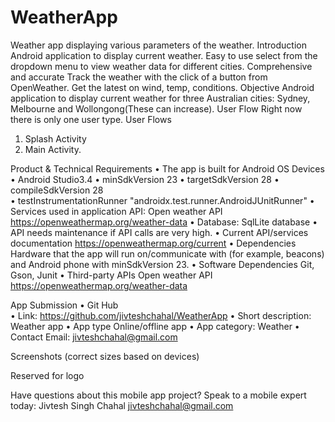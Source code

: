 # WeatherApp
Weather app displaying various parameters of the weather.
Introduction
Android application to display current weather. Easy to use select from the dropdown menu to view weather data for different cities. Comprehensive and accurate
Track the weather with the click of a button from OpenWeather. Get the latest on wind, temp, conditions.
Objective 
Android application to display current weather for three Australian cities: Sydney, Melbourne and Wollongong(These can increase). 
User Flow 
Right now there is only one user type. 
User Flows 
1.	Splash Activity
2.	 Main Activity.

 
Product & Technical Requirements 
•	The app is built for Android OS Devices
•	Android Studio3.4
•	minSdkVersion 23
•	targetSdkVersion 28
•	compileSdkVersion 28   
•	testInstrumentationRunner "androidx.test.runner.AndroidJUnitRunner"
•	Services used in application API: Open weather API https://openweathermap.org/weather-data
•	 Database: SqlLite database
•	API needs maintenance if API calls are very high.
•	Current API/services documentation https://openweathermap.org/current
•	Dependencies Hardware that the app will run on/communicate with (for example, beacons) and Android phone with minSdkVersion 23.
•	Software Dependencies Git, Gson, Junit
•	Third-party APIs Open weather API https://openweathermap.org/weather-data

App Submission 
•	Git Hub  
•	Link: https://github.com/jivteshchahal/WeatherApp
•	Short description: Weather app 
•	App type Online/offline app
•	App category: Weather 
•	Contact Email: jivteshchahal@gmail.com 





















Screenshots (correct sizes based on devices) 

 
 
Reserved for logo 


  
     
Have questions about this mobile app project? Speak to a mobile expert today: 
Jivtesh Singh Chahal
 jivteshchahal@gmail.com
